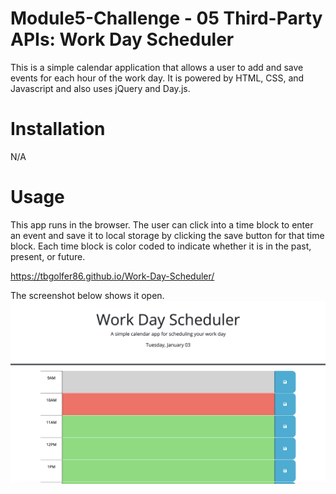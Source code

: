 # Module5-Challenge - 05 Third-Party APIs: Work Day Scheduler

This is a simple calendar application that allows a user to add and save events for each hour of the work day. It is powered by HTML, CSS, and Javascript and also uses jQuery and Day.js. 

# Installation

N/A

# Usage

This app runs in the browser. The user can click into a time block to enter an event and save it to local storage by clicking the save button for that time block. Each time block is color coded to indicate whether it is in the past, present, or future. 

https://tbgolfer86.github.io/Work-Day-Scheduler/

The screenshot below shows it open.
![alt text](Screenshot%202023-01-03%20at%2010.00.35%20AM.png)
